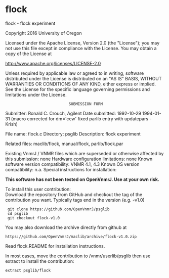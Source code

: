 # flock
 flock - flock  experiment

 Copyright 2016 University of Oregon

 Licensed under the Apache License, Version 2.0 (the "License");
 you may not use this file except in compliance with the License.
 You may obtain a copy of the License at

   http://www.apache.org/licenses/LICENSE-2.0

 Unless required by applicable law or agreed to in writing, software
 distributed under the License is distributed on an "AS IS" BASIS,
 WITHOUT WARRANTIES OR CONDITIONS OF ANY KIND, either express or implied.
 See the License for the specific language governing permissions and
 limitations under the License.

                                SUBMISSION FORM

Submitter:      Ronald C. Crouch, Agilent
Date submitted: 1992-10-29
                1994-01-31 (macro corrected for dm='ccw'
                            fixed parlib entry with updatepars - Krish)

File name:      flock.c
Directory:      psglib
Description:    flock  experiment

Related files:  maclib/flock, manual/flock, parlib/flock.par

Existing VnmrJ / VNMR files which are superseded or
otherwise affected by this submission:  none
Hardware configuration limitations:     none
Known software version compatibility:   VNMR 4.1, 4.3
Known OS version compatibility:         n.a.
Special instructions for installation:

**This software has not been tested on OpenVnmrJ. Use at your own risk.**

To install this user contribution:  
Download the repository from GitHub and checkout the tag of the contribution you want.
Typically tags end in the version (e.g. -v1.0)

     git clone https://github.com/OpenVnmrJ/psglib  
     cd psglib  
     git checkout flock-v1.0


You may also download the archive directly from github at

    https://github.com/OpenVnmrJ/maclib/archive/flock-v1.0.zip

Read flock.README for installation instructions.

In most cases, move the contribution to /vnmr/userlib/psglib 
then use extract to install the contribution:  

    extract psglib/flock